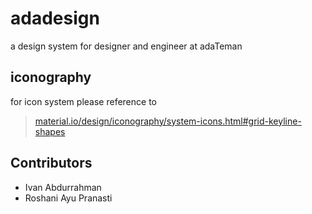 # adadesign
a design system for designer and engineer at adaTeman

## iconography
for icon system please reference to
>[material.io/design/iconography/system-icons.html#grid-keyline-shapes](https://material.io/design/iconography/system-icons.html#grid-keyline-shapes)

## Contributors
- Ivan Abdurrahman
- Roshani Ayu Pranasti